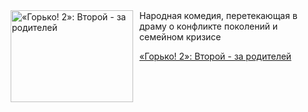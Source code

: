 <!--2025-06-08 10:15:48-->
<div class="yb">
  <div class="rss kino_kino"><a href="https://www.kino-teatr.ru/kino/art/tv/3658/" title="«Горько&#33; 2»: Второй - за родителей"><img src="https://www.kino-teatr.ru/art/8/5/3658/poster.jpg" width="196" height="147" align="left" hspace="5" style="margin: 0px 10px 0px 5px" alt="«Горько&#33; 2»: Второй - за родителей"/></a>Народная комедия, перетекающая в драму о конфликте поколений и семейном кризисе <p class="titl"><a href="https://www.kino-teatr.ru/kino/art/tv/3658/">«Горько&#33; 2»: Второй - за родителей</a></p></div>
</div>

